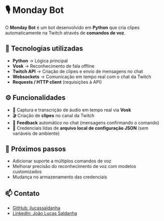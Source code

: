 # 🎙️ Monday Bot

O **Monday Bot** é um bot desenvolvido em **Python** que cria clipes automaticamente na Twitch através de **comandos de voz**.

## 🚀 Tecnologias utilizadas
- **Python** → Lógica principal
- **Vosk** → Reconhecimento de fala offline
- **Twitch API** → Criação de clipes e envio de mensagens no chat
- **Websockets** → Comunicação em tempo real com o chat da Twitch
- **Requests / HTTP client** (requisições à API)

## ⚙️ Funcionalidades
- 🎤 Captura e transcrição de áudio em tempo real via **Vosk**
- 🎬 Criação de **clipes** no canal da Twitch
- 💬 **Feedback** automático no chat (mensagens confirmando o comando)
- 🔐 Credenciais lidas de **arquivo local de configuração JSON** (sem variáveis de ambiente)

## 🎯 Próximos passos
- Adicionar suporte a múltiplos comandos de voz
- Melhorar precisão do reconhecimento de voz com modelos customizados
- Mudança no armazenamento das credenciais

## 📫 Contato
- [GitHub: jlucassaldanha](https://github.com/jlucassaldanha)
- [LinkedIn: João Lucas Saldanha](https://www.linkedin.com/in/joao-lucas-saldanha/)